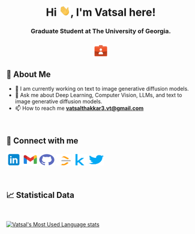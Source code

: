 <h1 align="center"><b>Hi <img src = "./Images/wave.gif" width = 30px>, I'm Vatsal here!</b></h1>
<h3 align="center">Graduate Student at The University of Georgia.</h3>
<h3 align="center">
<a href='https://vatsalthakkar3.github.io/'><img align="center"
      src="./Images/portfolio.png"
      alt="[Portfolio](https://vatsalthakkar3.github.io/)" height="40" width="40" /></a>

<!-- [![Github](https://img.shields.io/github/followers/vatsalthakkar3?label=Follow&style=social)](https://github.com/vatsalthakkar3) -->
</h3>



<!-- <p><img align="right" src="./Images/animation.gif" alt="" /></p> -->

## **🚀 About Me**

- 🤖 I am currently working on text to image generative diffusion models.
- 💬 Ask me about Deep Learning, Computer Vision, LLMs, and text to image generative diffusion models.
- 📫 How to reach me **vatsalthakkar3.vt@gmail.com**


<br>

## **🔗 Connect with me**

<p align="left">
    <a href="https://www.linkedin.com/in/vatsal-thakkar-880320161/" target="blank"><img align="center"
      src="./Images/contact/linkedin.svg"
      alt="[VatsalThakkar](https://www.linkedin.com/in/vatsal-thakkar-880320161/)" height="40" width="40" /></a>
    <a href="mailto: vatsalthakkar3.vt@gmail.com" target="blank"><img align="center"
      src="./Images/contact/icons8-gmail-96.svg"
      alt="[VatsalThakkar](mailto: vatsalthakkar3.vt@gmail.com)" height="35" width="40" /></a>
    <a href="https://github.com/vatsalthakkar3" target="blank"><img align="center"
      src="./Images/contact/github.svg"
      alt="[VatsalThakkar](https://github.com/vatsalthakkar3)" height="30" width="40" /></a>
    <a href="https://leetcode.com/Vatsalthakkar3/" target="blank"><img align="center"
      src="./Images/contact/leetcode.svg"
      alt="[VatsalThakkar](https://leetcode.com/Vatsalthakkar3/)" height="30" width="40" /></a>
    <a href="https://www.kaggle.com/vatsalthakkar" target="blank"><img align="center"
      src="./Images/contact/kaggle.svg"
      alt="[VatsalThakkar](https://www.kaggle.com/vatsalthakkar)" height="30" width="40" /></a>
    <a href="https://twitter.com/VatsalThakkar33" target="blank"><img align="center"
      src="./Images/contact/twitter.svg"
      alt="[VatsalThakkar](https://twitter.com/VatsalThakkar33)" height="30" width="40" /></a>
</p>

<br>

## **📈 Statistical Data**

<br>

[![Vatsal's Most Used Language stats](https://github-readme-stats.vercel.app/api/top-langs?username=vatsalthakkar3&show_icons=true&locale=en&bg_color=0d1117&text_color=ffffff&layout=compact)](https://github.com/vatsalthakkar3/)

<!-- [![Vatsal's GitHub Streak](https://github-readme-streak-stats.herokuapp.com?user=Vatsalthakkar3&theme=dark&border_radius=7.5&exclude_days=Sun)](https://leetcode.com/Vatsalthakkar3/) -->


<!-- [![Vatsal's Github stats](https://github-readme-stats.vercel.app/api?username=vatsalthakkar3&show_icons=true&locale=en&bg_color=0d1117&text_color=ffffff&repo=convoychat)](https://github.com/vatsalthakkar3/) -->


<!--
## **🛠 Skills**

**Programming Languages:**

![Python](https://img.shields.io/badge/-Python-000000?style=flat&logo=python)
![JavaScript](https://img.shields.io/badge/-JavaScript-000000?style=flat&logo=javascript)
![Java](https://img.shields.io/badge/-Java-000000?style=flat&logo=Java&logoColor=007396)
![C](https://img.shields.io/badge/-C-000000?style=flat&logo=C)
![C++](https://img.shields.io/badge/-C++-000000?style=flat&logo=C%2B%2B&logoColor=00599C)
![HTML5](https://img.shields.io/badge/-HTML5-000000?style=flat&logo=HTML5)
![CSS](https://img.shields.io/badge/-CSS-000000?style=flat&logo=css3&logoColor=blue)



**Python Libraries**

![PyTorch](https://img.shields.io/badge/-PyTorch-000000?style=flat&logo=pytorch&logoColor=F05032)
![Numpy](https://img.shields.io/badge/-Numpy-000000?style=flat&logo=numpy&logoColor=blue)
![Pandas](https://img.shields.io/badge/-Pandas-000000?style=flat&logo=pandas&logoColor=yellow)
![Diffusers](https://img.shields.io/badge/🧨-Diffusers-000000?style=flat)
![Transformers](https://img.shields.io/badge/🤗-Transformers-000000?style=flat)
![Tensorflow](https://img.shields.io/badge/-Tensorflow-000000?style=flat&logo=tensorflow)
![Keras](https://img.shields.io/badge/-Keras-000000?style=flat&logo=keras&logoColor=red)
![Scikit](https://img.shields.io/badge/-Scikit-000000?style=flat&logo=scikitlearn&logoColor=orange)
![scipy](https://img.shields.io/badge/-scipy-000000?style=flat&logo=scipy&logoColor=blue)
![Matplotlib](https://img.shields.io/badge/-Matplotlib-000000?style=flat&logo=matplotlib&logoColor=F05032)
![OpenCV](https://img.shields.io/badge/-OpenCV-000000?style=flat&logo=opencv&logoColor=green)
![LangChain](https://img.shields.io/badge/🦜🔗-LangChain-000000?style=flat&logo=langchain)



**Database:**

![SQL](https://img.shields.io/badge/-SQL-000000?style=flat&logo=MySQL)
![MongoDB](https://img.shields.io/badge/-MongoDB-000000?style=flat&logo=mongodb)
![Oracle](https://img.shields.io/badge/-Oracle-000000?style=flat&logo=oracle&logoColor=F05032)
![PostgreSQL](https://img.shields.io/badge/-PostgreSQL-000000?style=flat&logo=postgresql)

**Backend:**

![django](https://img.shields.io/badge/-Django-000000?style=flat&logo=django)
![Node.js](https://img.shields.io/badge/-Node.js-000000?style=flat&logo=node.js&logoColor=339933)
![Express.js](https://img.shields.io/badge/-express.js-000000?style=flat&logo=express&logoColor=skyblue)
![NPM](https://img.shields.io/badge/-NPM-000000?style=flat&logo=npm&logoColor=ffffff)
![Flask](https://img.shields.io/badge/-flask-000000?style=flat&logo=flask)


**Other Tools:**

![Git](https://img.shields.io/badge/-Git-000000?style=flat&logo=git&logoColor=F05032)
![GitHub](https://img.shields.io/badge/-GitHub-000000?style=flat&logo=github&logoColor=FFFFFF)
![React](https://img.shields.io/badge/-React-000000?style=flat&logo=React&logoColor=61DAFB)
![Java Spring](https://img.shields.io/badge/-Spring-000000?style=flat&logo=spring&logoColor=6DB33F)
![MacOS](https://img.shields.io/badge/-MacOS-000000?style=flat&logo=apple&logoColor=ffffff)
![Linux](https://img.shields.io/badge/-LinuxOS-000000?style=flat&logo=linux&logoColor=FCC624)
![Windows](https://img.shields.io/badge/-WindowsOS-000000?style=flat&logo=windows&logoColor=blue)
![Docker](https://img.shields.io/badge/-docker-000000?style=flat&logo=docker)
![Gradle](https://img.shields.io/badge/-gradle-000000?style=flat&logo=gradle&logoColor=skyblue)
-->

